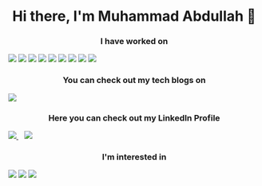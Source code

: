 <h1 align="center" dir="auto">Hi there, I'm Muhammad Abdullah 👋</h1>
  <h3 align= "center" dir="auto">I have worked on</h3>
<nobr><img src="https://img.shields.io/badge/C%2B%2B-00599C?style=for-the-badge&logo=c%2B%2B&logoColor=white"/></nobr>
<img src="https://img.shields.io/badge/Python-FFD43B?style=for-the-badge&logo=python&logoColor=blue" />
<img src="https://img.shields.io/badge/Oracle-F80000?style=for-the-badge&logo=oracle&logoColor=black"/>
<img src = "https://img.shields.io/badge/Microsoft_Access-A4373A?style=for-the-badge&logo=microsoft-access&logoColor=white"/>
<img src = "https://img.shields.io/badge/Microsoft_Excel-217346?style=for-the-badge&logo=microsoft-excel&logoColor=white"/>
<img src="https://img.shields.io/badge/Microsoft_PowerPoint-B7472A?style=for-the-badge&logo=microsoft-powerpoint&logoColor=white"/>
<img src="https://img.shields.io/badge/Microsoft_Word-2B579A?style=for-the-badge&logo=microsoft-word&logoColor=white"/>
<img src="https://img.shields.io/badge/Miro-F7C922?style=for-the-badge&logo=Miro&logoColor=050036"/>
<img src ="https://img.shields.io/badge/MySQL-005C84?style=for-the-badge&logo=mysql&logoColor=white"/>
<h3 align="center" dir="auto">You can check out my tech blogs on</h3>
<img src ="https://img.shields.io/badge/Blogger-FF5722?style=for-the-badge&logo=blogger&logoColor=white"/>
<h3 align="center" dir="auto">Here you can check out my LinkedIn Profile</h3>
  
  <a href="https://www.linkedin.com/in/captainabdullah">
    <img src="https://camo.githubusercontent.com/a493f6833f99fb3c85788d6d9305e6b7a42b838e5ee5d138fd9a8214a7e77472/68747470733a2f2f696d672e736869656c64732e696f2f62616467652f6c696e6b6564696e2d2532333030373742352e7376673f267374796c653d666f722d7468652d6261646765266c6f676f3d6c696e6b6564696e266c6f676f436f6c6f723d7768697465"/>
  </a>
  &nbsp;&nbsp;
  <a href="https://www.instagram.com/engr_habdullah">
    <img src="https://camo.githubusercontent.com/5c3f3164b340475c38f1ec3d8c6d0c6e8656fbccac25d06cfb86477079b88638/68747470733a2f2f696d672e736869656c64732e696f2f62616467652f696e7374616772616d2d2532334534343035462e7376673f267374796c653d666f722d7468652d6261646765266c6f676f3d696e7374616772616d266c6f676f436f6c6f723d7768697465"/>
  </a>
  
  <h3 align = "center" dir="auto">I'm interested in</h3>
  <img src="https://img.shields.io/badge/Azure_DevOps-0078D7?style=for-the-badge&logo=azure-devops&logoColor=white"/>
  <img src="https://img.shields.io/badge/Google_Cloud-4285F4?style=for-the-badge&logo=google-cloud&logoColor=white"/>
  
  
  <a href="captainAbdullah@protonmail.com">
  <img src = "https://img.shields.io/badge/ProtonMail-8B89CC?style=for-the-badge&logo=protonmail&logoColor=white"/>
